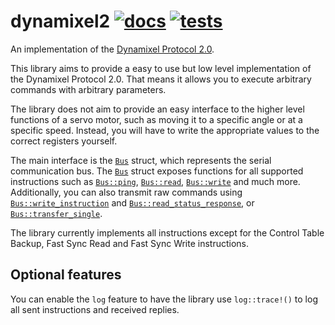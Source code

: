 # dynamixel2 [![docs][docs-badge]][docs] [![tests][tests-badge]][tests]
[docs]: https://docs.rs/dynamixel2/
[tests]: https://github.com/robohouse-delft/dynamixel2-rs/actions?query=workflow%3Atests
[docs-badge]: https://docs.rs/dynamixel2/badge.svg
[tests-badge]: https://github.com/robohouse-delft/dynamixel2-rs/workflows/tests/badge.svg

An implementation of the [Dynamixel Protocol 2.0].

[Dynamixel Protocol 2.0]: https://emanual.robotis.com/docs/en/dxl/protocol2/

This library aims to provide a easy to use but low level implementation of the Dynamixel Protocol 2.0.
That means it allows you to execute arbitrary commands with arbitrary parameters.

The library does not aim to provide an easy interface to the higher level functions of a servo motor,
such as moving it to a specific angle or at a specific speed.
Instead, you will have to write the appropriate values to the correct registers yourself.

The main interface is the [`Bus`] struct, which represents the serial communication bus.
The [`Bus`] struct exposes functions for all supported instructions such as [`Bus::ping`], [`Bus::read`], [`Bus::write`] and much more.
Additionally, you can also transmit raw commands using [`Bus::write_instruction`] and [`Bus::read_status_response`], or [`Bus::transfer_single`].

The library currently implements all instructions except for the Control Table Backup, Fast Sync Read and Fast Sync Write instructions.

## Optional features

You can enable the `log` feature to have the library use `log::trace!()` to log all sent instructions and received replies.

[`Bus`]: https://docs.rs/dynamixel2/latest/dynamixel2/struct.Bus.html
[`Bus::ping`]: https://docs.rs/dynamixel2/latest/dynamixel2/struct.Bus.html#method.ping
[`Bus::read`]: https://docs.rs/dynamixel2/latest/dynamixel2/struct.Bus.html#method.read
[`Bus::write`]: https://docs.rs/dynamixel2/latest/dynamixel2/struct.Bus.html#method.write
[`Bus::write_instruction`]: https://docs.rs/dynamixel2/latest/dynamixel2/struct.Bus.html#method.write_instruction
[`Bus::read_status_response`]: https://docs.rs/dynamixel2/latest/dynamixel2/struct.Bus.html#method.read_status_response
[`Bus::transfer_single`]: https://docs.rs/dynamixel2/latest/dynamixel2/struct.Bus.html#method.transfer_single
